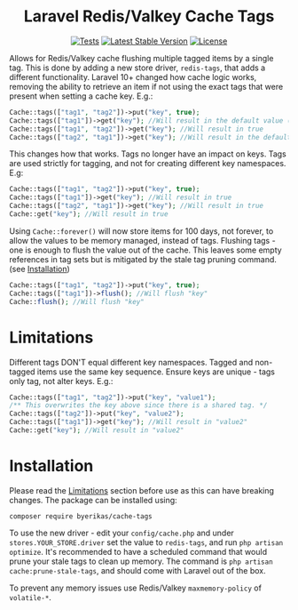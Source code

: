 <h1 align="center">Laravel Redis/Valkey Cache Tags</h1>

<p align="center">
  <a href="https://github.com/byErikas/cache-tags/actions/workflows/tests.yml"><img src="https://github.com/byErikas/cache-tags/actions/workflows/tests.yml/badge.svg" alt="Tests"></a>
  <a href="https://packagist.org/packages/byerikas/cache-tags"><img src="https://img.shields.io/badge/dynamic/json?url=https%3A%2F%2Fraw.githubusercontent.com%2FbyErikas%2Fcache-tags%2Frefs%2Fheads%2Fmain%2Fcomposer.json&query=%24.version&prefix=v&label=packagist&color=blue" alt="Latest Stable Version"></a>
  <a href="https://github.com/byErikas/cache-tags/blob/main/LICENSE"><img src="https://img.shields.io/badge/license-MIT-93c10b" alt="License"></a>
</p>

Allows for Redis/Valkey cache flushing multiple tagged items by a single tag. 
This is done by adding a new store driver, `redis-tags`, that adds a different functionality.
Laravel 10+ changed how cache logic works, removing the ability to retrieve an item if not using the exact tags that were present when setting a cache key. E.g.:
```php
Cache::tags(["tag1", "tag2"])->put("key", true);
Cache::tags(["tag1"])->get("key"); //Will result in the default value (null)
Cache::tags(["tag1", "tag2"])->get("key"); //Will result in true
Cache::tags(["tag2", "tag1"])->get("key"); //Will result in the default value (null)
```
This changes how that works. Tags no longer have an impact on keys. Tags are used strictly for tagging, and not for creating different key namespaces. E.g:
```php
Cache::tags(["tag1", "tag2"])->put("key", true);
Cache::tags(["tag1"])->get("key"); //Will result in true
Cache::tags(["tag2", "tag1"])->get("key"); //Will result in true
Cache::get("key"); //Will result in true
```
Using `Cache::forever()` will now store items for 100 days, not forever, to allow the values to be memory managed, instead of tags.
Flushing tags - one is enough to flush the value out of the cache. This leaves some empty references in tag sets but is mitigated by the stale tag pruning command. (see [Installation](#installation))
```php
Cache::tags(["tag1", "tag2"])->put("key", true);
Cache::tags(["tag1"])->flush(); //Will flush "key"
Cache::flush(); //Will flush "key"
```

# Limitations
Different tags DON'T equal different key namespaces. Tagged and non-tagged items use the same key sequence. Ensure keys are unique - tags only tag, not alter keys.  E.g.:
```php
Cache::tags(["tag1", "tag2"])->put("key", "value1");
/** This overwrites the key above since there is a shared tag. */
Cache::tags(["tag2"])->put("key", "value2");
Cache::tags(["tag1"])->get("key"); //Will result in "value2"
Cache::get("key"); //Will result in "value2"
```

# Installation
Please read the [Limitations](#limitations) section before use as this can have breaking changes.
The package can be installed using:
```
composer require byerikas/cache-tags
```
To use the new driver - edit your `config/cache.php` and under `stores.YOUR_STORE.driver` set the value to `redis-tags`, and run `php artisan optimize`.
It's recommended to have a scheduled command that would prune your stale tags to clean up memory. The command is `php artisan cache:prune-stale-tags`, and should come with Laravel out of the box.

To prevent any memory issues use Redis/Valkey `maxmemory-policy` of `volatile-*`.
